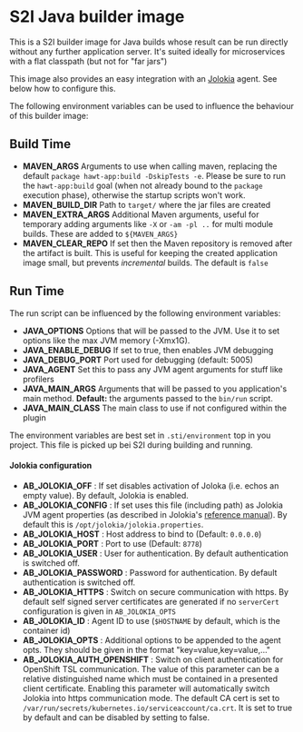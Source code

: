 # S2I Java builder image

This is a S2I builder image for Java builds whose result can be run directly without any further application server. 
It's suited ideally for microservices with a flat classpath (but not for "far jars")  

This image also provides an easy integration with an [Jolokia](https://github.com/rhuss/jolokia)  agent. See below 
how to configure this. 

The following environment variables can be used to influence the behaviour of this builder image: 

## Build Time

* **MAVEN_ARGS** Arguments to use when calling maven, replacing the default `package hawt-app:build -DskipTests -e`. Please be sure to run the `hawt-app:build` goal (when not already bound to the `package` execution phase), otherwise the startup scripts won't work. 
* **MAVEN_BUILD_DIR** Path to `target/` where the jar files are created
* **MAVEN_EXTRA_ARGS** Additional Maven  arguments, useful for temporary adding arguments like `-X` or `-am -pl ..` for multi module builds. These are added to `${MAVEN_ARGS}` 
* **MAVEN_CLEAR_REPO** If set then the Maven repository is removed after the artifact is built. This is useful for keeping
  the created application image small, but prevents *incremental* builds. The default is `false`

## Run Time

The run script can be influenced by the following environment variables:

* **JAVA_OPTIONS**  Options that will be passed to the JVM.  Use it to set options like the max JVM memory (-Xmx1G).
* **JAVA_ENABLE_DEBUG**  If set to true, then enables JVM debugging  
* **JAVA_DEBUG_PORT** Port used for debugging (default: 5005)
* **JAVA_AGENT** Set this to pass any JVM agent arguments for stuff like profilers
* **JAVA_MAIN_ARGS** Arguments that will be passed to you application's main method.  **Default:** the arguments passed to the `bin/run` script.
* **JAVA_MAIN_CLASS** The main class to use if not configured within the plugin

The environment variables are best set in `.sti/environment` top in you project. This file is picked up bei S2I 
during building and running.   

#### Jolokia configuration

* **AB_JOLOKIA_OFF** : If set disables activation of Joloka (i.e. echos an empty value). By default, Jolokia is enabled.
* **AB_JOLOKIA_CONFIG** : If set uses this file (including path) as Jolokia JVM agent properties (as described 
  in Jolokia's [reference manual](http://www.jolokia.org/reference/html/agents.html#agents-jvm)). 
  By default this is `/opt/jolokia/jolokia.properties`. 
* **AB_JOLOKIA_HOST** : Host address to bind to (Default: `0.0.0.0`)
* **AB_JOLOKIA_PORT** : Port to use (Default: `8778`)
* **AB_JOLOKIA_USER** : User for authentication. By default authentication is switched off.
* **AB_JOLOKIA_PASSWORD** : Password for authentication. By default authentication is switched off.
* **AB_JOLOKIA_HTTPS** : Switch on secure communication with https. By default self signed server certificates are generated
  if no `serverCert` configuration is given in `AB_JOLOKIA_OPTS`
* **AB_JOLOKIA_ID** : Agent ID to use (`$HOSTNAME` by default, which is the container id)
* **AB_JOLOKIA_OPTS**  : Additional options to be appended to the agent opts. They should be given in the format "key=value,key=value,..."
* **AB_JOLOKIA_AUTH_OPENSHIFT** : Switch on client authentication for OpenShift TSL communication. The value of this 
parameter can be a relative distinguished name which must be contained in a presented client certificate. Enabling 
this parameter will automatically switch Jolokia into https communication mode. The default CA cert is set to 
`/var/run/secrets/kubernetes.io/serviceaccount/ca.crt`. It is set to true by default and can be disabled by setting to false.

